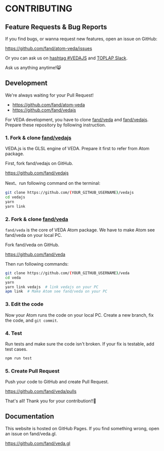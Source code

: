 # CONTRIBUTING

## Feature Requests & Bug Reports

If you find bugs, or wanna request new features, open an issue on GitHub:

https://github.com/fand/atom-veda/issues

Or you can ask us on [hashtag \#VEDAJS](https://twitter.com/search?f=tweets&q=%23vedajs&src=typd) and [TOPLAP Slack](https://toplap.org/toplap-on-slack/).

Ask us anything anytime!😸


## Development

We're always waiting for your Pull Request!

- https://github.com/fand/atom-veda
- https://github.com/fand/vedajs

For VEDA development, you have to clone [fand/veda](https://github.com/fand/veda) and [fand/vedajs](https://github.com/fand/vedajs).
Prepare these repository by following instruction.


### 1. Fork & clone [fand/vedajs](https://github.com/fand/vedajs)

VEDA.js is the GLSL engine of VEDA.
Prepare it first to refer from Atom package.

First, fork fand/vedajs on GitHub.

https://github.com/fand/vedajs

Next、run following command on the terminal:

```bash
git clone https://github.com/(YOUR_GITHUB_USERNAME)/vedajs
cd vedajs
yarn
yarn link
```

### 2. Fork & clone [fand/veda](https://github.com/fand/veda)

`fand/veda` is the core of VEDA Atom package.
We have to make Atom see fand/veda on your local PC.

Fork fand/veda on GitHub.

https://github.com/fand/veda

Then run following commands:

```bash
git clone https://github.com/(YOUR_GITHUB_USERNAME)/veda
cd veda
yarn
yarn link vedajs  # link vedajs on your PC
apm link  # Make Atom see fand/veda on your PC
```


### 3. Edit the code

Now your Atom runs the code on your local PC.
Create a new branch, fix the code, and `git commit`.


### 4. Test

Run tests and make sure the code isn't broken.
If your fix is testable, add test cases.

```bash
npm run test
```


### 5. Create Pull Request

Push your code to GitHub and create Pull Request.

https://github.com/fand/veda/pulls

That's all!
Thank you for your contribution!!🙌


## Documentation

This website is hosted on GitHub Pages.
If you find something wrong, open an issue on fand/veda.gl.

https://github.com/fand/veda.gl
